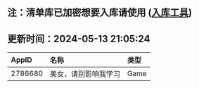 ## 注：清单库已加密想要入库请使用 ([入库工具](https://github.com/BlankTMing/ManifestAutoUpdate/releases))

## 更新时间：2024-05-13 21:05:24
| AppID | 名称 | 类型  |
| :-------------------- | :----------------------------- | :----------- |
| 2786680 | 美女，请别影响我学习| Game |
